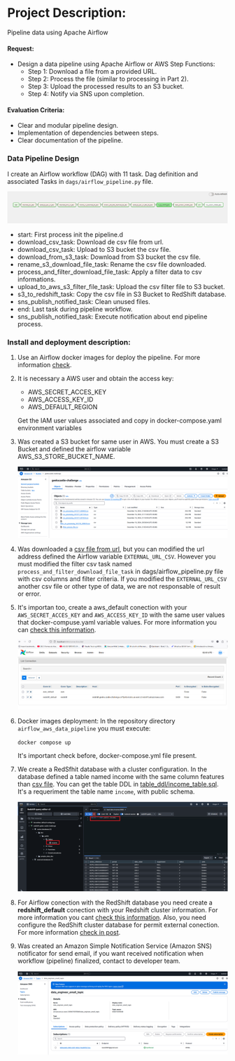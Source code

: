 # Project Description:

  Pipeline data using Apache Airflow

#### Request:

- Design a data pipeline using Apache Airflow or AWS Step Functions:
  - Step 1: Download a file from a provided URL.
  - Step 2: Process the file (similar to processing in Part 2).
  - Step 3: Upload the processed results to an S3 bucket.
  - Step 4: Notify via SNS upon completion.

#### Evaluation Criteria:
 - Clear and modular pipeline design.
 - Implementation of dependencies between steps.
 - Clear documentation of the pipeline.


### Data Pipeline Design

 I create an Airflow workflow (DAG) with 11 task. Dag definition and associated Tasks in `dags/airflow_pipeline.py` file. 

  ![image](doc/image/dag_workflow.png)
  - start: First process init the pipeline.d
  - download_csv_task: Download de csv file from url.
  - download_csv_task: Upload to S3 bucket the csv file.
  - download_from_s3_task: Download from S3 bucket the csv file.
  - rename_s3_download_file_task: Rename the csv file downloaded.
  - process_and_filter_download_file_task: Apply a filter data to csv informations.
  - upload_to_aws_s3_filter_file_task: Upload the csv filter file to S3 bucket.
  - s3_to_redshift_task: Copy the csv file in S3 Bucket to RedShift database.
  - sns_publish_notified_task: Clean unused files.
  - end: Last task during pipeline workflow.
  - sns_publish_notified_task: Execute notification about end pipeline process.

### Install and deployment description:

1. Use an Airflow docker images for deploy the pipeline. For more information [check](https://airflow.apache.org/docs/apache-airflow/stable/howto/docker-compose/index.html).

1. It is necessary a AWS user and obtain the access key:  

   - AWS_SECRET_ACCES_KEY
   - AWS_ACCESS_KEY_ID
   - AWS_DEFAULT_REGION

    Get the IAM user values associated and copy in docker-compose.yaml environment variables

1. Was created a S3 bucket for same user in AWS. You must create a S3 Bucket and defined the airflow variable AWS_S3_STORE_BUCKET_NAME.

   ![image](doc/image/s3_bucket.png)

1. Was downloaded a [csv file from url](https://www.stats.govt.nz/assets/Uploads/Balance-of-payments/Balance-of-payments-and-international-investment-position-June-2024-quarter/Download-data/balance-of-payments-and-international-investment-position-june-2024-quarter.csv), but you can modified the url address defined the Airflow variable `EXTERNAL_URL_CSV`.   However you must modified the filter csv task named `process_and_filter_download_file_task` in dags/airflow_pipeline.py file with csv columns and filter criteria. If you modified the `EXTERNAL_URL_CSV`  another csv file or other type of data, we are not responsable of result or error. 

1. It's importan too, create a aws_default conection with your `AWS_SECRET_ACCES_KEY` and 
`AWS_ACCESS_KEY_ID` with the same user values that docker-compuse.yaml  variable values. 
For more information you can [check this information](https://airflow.apache.org/docs/apache-airflow-providers-amazon/stable/connections/aws.html). 

   ![image](doc/image/airflow_conections.png)



1. Docker images deployment:
   In the repository directory `airflow_aws_data_pipeline` you must execute:
      
      `docker compose up` 

   It's important check before, docker-compose.yml file present.

1. We create a RedSfhit database with a cluster configuration. In the database defined a 
table named income with the same column features than [csv file](https://www.stats.govt.nz/assets/Uploads/Balance-of-payments/Balance-of-payments-and-international-investment-position-June-2024-quarter/Download-data/balance-of-payments-and-international-investment-position-june-2024-quarter.csv).
You can get the table DDL in [table_ddl/income_table.sql](files/table_ddl.sql).  It's a requeriment the table name `income`, with public schema. 

      ![image](doc/image/redshift_cluster_database_table.png)
1. For Airflow conection with the RedShift database you need create a **redshift_default** conection with your Redshift cluster information. For more information you cant [check this information](https://www.astronomer.io/docs/learn/airflow-redshift/). Also, you need configure the RedShift cluster database for permit external conection. For more information [check in post](https://docs.bigeye.com/docs/redshift).

1. Was created an Amazon Simple Notification Service (Amazon SNS) notificator for send email, if you want 
received notification when workflow (pipeline) finalized, contact to developer team.

    ![image](doc/image/sns_aws_topic.png)

